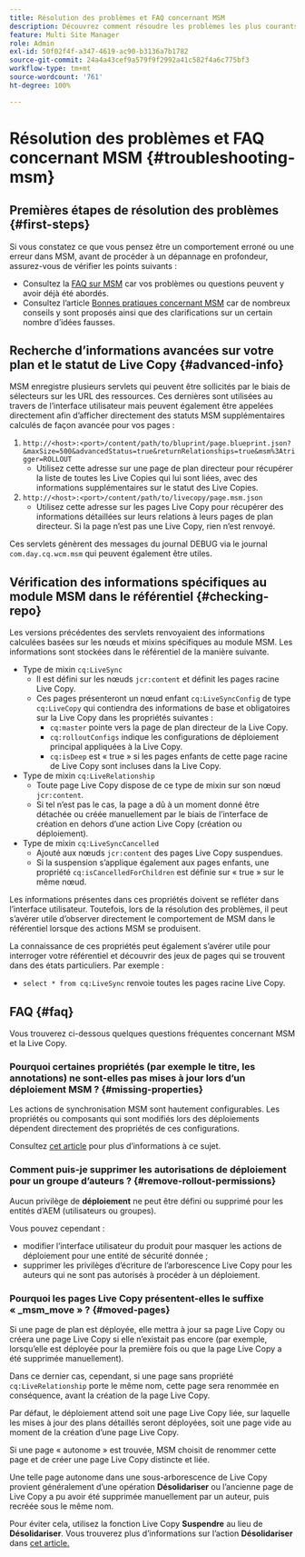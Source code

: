 ```yaml
---
title: Résolution des problèmes et FAQ concernant MSM
description: Découvrez comment résoudre les problèmes les plus courants liés à MSM et comment obtenir des réponses aux questions les plus courantes à ce sujet.
feature: Multi Site Manager
role: Admin
exl-id: 50f02f4f-a347-4619-ac90-b3136a7b1782
source-git-commit: 24a4a43cef9a579f9f2992a41c582f4a6c775bf3
workflow-type: tm+mt
source-wordcount: '761'
ht-degree: 100%

---
```


# Résolution des problèmes et FAQ concernant MSM {#troubleshooting-msm}

## Premières étapes de résolution des problèmes {#first-steps}

Si vous constatez ce que vous pensez être un comportement erroné ou une erreur dans MSM, avant de procéder à un dépannage en profondeur, assurez-vous de vérifier les points suivants :

* Consultez la [FAQ sur MSM](#faq) car vos problèmes ou questions peuvent y avoir déjà été abordés.
* Consultez l’article [Bonnes pratiques concernant MSM](best-practices.md) car de nombreux conseils y sont proposés ainsi que des clarifications sur un certain nombre d’idées fausses.

## Recherche d’informations avancées sur votre plan et le statut de Live Copy {#advanced-info}

MSM enregistre plusieurs servlets qui peuvent être sollicités par le biais de sélecteurs sur les URL des ressources. Ces dernières sont utilisées au travers de l’interface utilisateur mais peuvent également être appelées directement afin d’afficher directement des statuts MSM supplémentaires calculés de façon avancée pour vos pages :

1. `http://<host>:<port>/content/path/to/bluprint/page.blueprint.json?&maxSize=500&advancedStatus=true&returnRelationships=true&msm%3Atrigger=ROLLOUT`
   * Utilisez cette adresse sur une page de plan directeur pour récupérer la liste de toutes les Live Copies qui lui sont liées, avec des informations supplémentaires sur le statut des Live Copies.
1. `http://<host>:<port>/content/path/to/livecopy/page.msm.json`
   * Utilisez cette adresse sur les pages Live Copy pour récupérer des informations détaillées sur leurs relations à leurs pages de plan directeur. Si la page n’est pas une Live Copy, rien n’est renvoyé.

Ces servlets génèrent des messages du journal DEBUG via le journal `com.day.cq.wcm.msm` qui peuvent également être utiles.

## Vérification des informations spécifiques au module MSM dans le référentiel {#checking-repo}

Les versions précédentes des servlets renvoyaient des informations calculées basées sur les nœuds et mixins spécifiques au module MSM. Les informations sont stockées dans le référentiel de la manière suivante.

* Type de mixin `cq:LiveSync`
   * Il est défini sur les nœuds `jcr:content` et définit les pages racine Live Copy.
   * Ces pages présenteront un nœud enfant `cq:LiveSyncConfig` de type `cq:LiveCopy` qui contiendra des informations de base et obligatoires sur la Live Copy dans les propriétés suivantes :
      * `cq:master` pointe vers la page de plan directeur de la Live Copy.
      * `cq:rolloutConfigs` indique les configurations de déploiement principal appliquées à la Live Copy.
      * `cq:isDeep` est « true » si les pages enfants de cette page racine de Live Copy sont incluses dans la Live Copy.
* Type de mixin `cq:LiveRelationship`
   * Toute page Live Copy dispose de ce type de mixin sur son nœud `jcr:content`.
   * Si tel n’est pas le cas, la page a dû à un moment donné être détachée ou créée manuellement par le biais de l’interface de création en dehors d’une action Live Copy (création ou déploiement).
* Type de mixin `cq:LiveSyncCancelled`
   * Ajouté aux nœuds `jcr:content` des pages Live Copy suspendues.
   * Si la suspension s’applique également aux pages enfants, une propriété `cq:isCancelledForChildren` est définie sur « true » sur le même nœud.

Les informations présentes dans ces propriétés doivent se refléter dans l’interface utilisateur. Toutefois, lors de la résolution des problèmes, il peut s’avérer utile d’observer directement le comportement de MSM dans le référentiel lorsque des actions MSM se produisent.

La connaissance de ces propriétés peut également s’avérer utile pour interroger votre référentiel et découvrir des jeux de pages qui se trouvent dans des états particuliers. Par exemple :

* `select * from cq:LiveSync` renvoie toutes les pages racine Live Copy.

## FAQ {#faq}

Vous trouverez ci-dessous quelques questions fréquentes concernant MSM et la Live Copy.

### Pourquoi certaines propriétés (par exemple le titre, les annotations) ne sont-elles pas mises à jour lors d’un déploiement MSM ?  {#missing-properties}

Les actions de synchronisation MSM sont hautement configurables. Les propriétés ou composants qui sont modifiés lors des déploiements dépendent directement des propriétés de ces configurations.

Consultez [cet article](best-practices.md) pour plus d’informations à ce sujet.

### Comment puis-je supprimer les autorisations de déploiement pour un groupe d’auteurs ?  {#remove-rollout-permissions}

Aucun privilège de **déploiement** ne peut être défini ou supprimé pour les entités d’AEM (utilisateurs ou groupes).

Vous pouvez cependant :

* modifier l’interface utilisateur du produit pour masquer les actions de déploiement pour une entité de sécurité donnée ;
* supprimer les privilèges d’écriture de l’arborescence Live Copy pour les auteurs qui ne sont pas autorisés à procéder à un déploiement.

### Pourquoi les pages Live Copy présentent-elles le suffixe « _msm_move » ?  {#moved-pages}

Si une page de plan est déployée, elle mettra à jour sa page Live Copy ou créera une page Live Copy si elle n’existait pas encore (par exemple, lorsqu’elle est déployée pour la première fois ou que la page Live Copy a été supprimée manuellement).

Dans ce dernier cas, cependant, si une page sans propriété `cq:LiveRelationship` porte le même nom, cette page sera renommée en conséquence, avant la création de la page Live Copy.

Par défaut, le déploiement attend soit une page Live Copy liée, sur laquelle les mises à jour des plans détaillés seront déployées, soit une page vide au moment de la création d’une page Live Copy.

Si une page « autonome » est trouvée, MSM choisit de renommer cette page et de créer une page Live Copy distincte et liée.

Une telle page autonome dans une sous-arborescence de Live Copy provient généralement d’une opération **Désolidariser** ou l’ancienne page de Live Copy a pu avoir été supprimée manuellement par un auteur, puis recréée sous le même nom.

Pour éviter cela, utilisez la fonction Live Copy **Suspendre** au lieu de **Désolidariser**. Vous trouverez plus d’informations sur l’action **Désolidariser** dans [cet article.](creating-live-copies.md)
